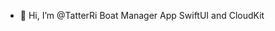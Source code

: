 - 👋 Hi, I’m @TatterRi
  Boat Manager App
  SwiftUI and CloudKit

<!---
TatterRi/TatterRi is a ✨ special ✨ repository because its `README.md` (this file) appears on your GitHub profile.
You can click the Preview link to take a look at your changes.
--->
